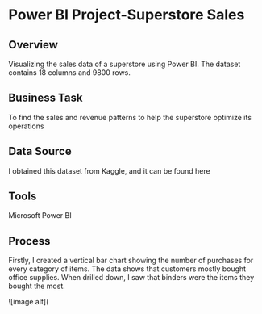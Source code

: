 # Power BI Project-Superstore Sales

## Overview

Visualizing the sales data of a superstore using Power BI. The dataset contains 18 columns and 9800 rows.

## Business Task

To find the sales and revenue patterns to help the superstore optimize its operations

## Data Source

I obtained this dataset from Kaggle, and it can be found here

## Tools

Microsoft Power BI

## Process

Firstly, I created a vertical bar chart showing the number of purchases for every category of items. The data shows that customers mostly bought office supplies. When drilled down, I saw that binders were the items they bought the most.

![image alt](
